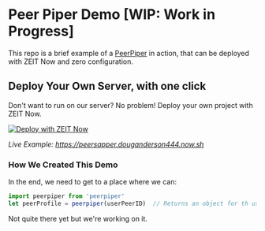 # Peer Piper Demo [WIP: Work in Progress]

This repo is a brief example of a [PeerPiper](https://peerpiper.io/) in action, that can be deployed with ZEIT Now and zero configuration.

## Deploy Your Own Server, with one click

Don't want to run on our server? No problem! Deploy your own project with ZEIT Now.

[![Deploy with ZEIT Now](https://zeit.co/button)](https://zeit.co/import/project?template=https://github.com/DougAnderson444/piper)

_Live Example: https://peersapper.douganderson444.now.sh_

### How We Created This Demo

In the end, we need to get to a place where we can:

```javascript
import peerpiper from 'peerpiper'
let peerProfile = peerpiper(userPeerID)  // Returns an object for th user's profile
```

Not quite there yet but we're working on it.
